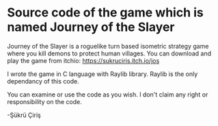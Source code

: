 # Source code of the game which is named Journey of the Slayer
Journey of the Slayer is a roguelike turn based isometric strategy game where you kill demons to protect human villages. You can download and play the game from itchio: https://sukruciris.itch.io/jos

I wrote the game in C language with Raylib library. Raylib is the only dependancy of this code. 

You can examine or use the code as you wish. I don't claim any right or responsibility on the code.

-Şükrü Çiriş
